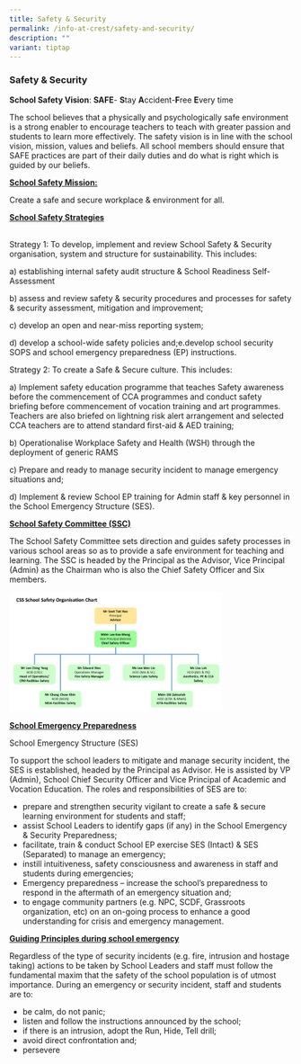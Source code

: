 ```yaml
---
title: Safety & Security
permalink: /info-at-crest/safety-and-security/
description: ""
variant: tiptap
---
```

### Safety &amp; Security

**School Safety Vision**:&nbsp;**SAFE**\-&nbsp;**S**tay&nbsp;**A**ccident-**F**ree&nbsp;**E**very time  

The school believes that a physically and psychologically safe environment is a strong enabler to encourage teachers to teach with greater passion and students to learn more effectively. The safety vision is in line with the school vision, mission, values and beliefs. All school members should ensure that SAFE practices are part of their daily duties and do what is right which is guided by our beliefs.  

  
<p style="text-align: left;"><u><b>School Safety Mission:</b></u></p> 

Create a safe and secure workplace &amp; environment for all.  

  

<p style="text-align: left;"><u><b>School Safety Strategies</b></u></p> 
<br>
Strategy 1: To develop, implement and review School Safety &amp; Security organisation, system and structure for sustainability. This includes:  

  

a) establishing internal safety audit structure &amp; School Readiness Self-Assessment

b) assess and review safety &amp; security procedures and processes for safety &amp; security assessment, mitigation and improvement;

c) develop an open and near-miss reporting system;

d) develop a school-wide safety policies and;e.develop school security SOPS and school emergency preparedness (EP) instructions.

  

Strategy 2: To create a Safe &amp; Secure culture. This includes:

  

a) Implement safety education programme that teaches Safety awareness before the commencement of CCA programmes and conduct safety briefing before commencement of vocation training and art programmes. Teachers are also briefed on lightning risk alert arrangement and selected CCA teachers are to attend standard first-aid &amp; AED training;

b) Operationalise Workplace Safety and Health (WSH) through the deployment of generic RAMS

c) Prepare and ready to manage security incident to manage emergency situations and;

d) Implement &amp; review School EP training for Admin staff &amp; key personnel in the School Emergency Structure (SES).

  
<p style="text-align: left;"><u><b>School Safety Committee (SSC)</b></u></p>   
 

The School Safety Committee sets direction and guides safety processes in various school areas so as to provide a safe environment for teaching and learning. The SSC is headed by the Principal as the Advisor, Vice Principal (Admin) as the Chairman who is also the Chief Safety Officer and Six members.  

<img src="/images/sas1.jpg" style="width:75%">

<p style="text-align: left;"><u><b>School Emergency Preparedness</b></u></p>   

School Emergency Structure (SES)  

To support the school leaders to mitigate and manage security incident, the SES is established, headed by the Principal as Advisor. He is assisted by VP (Admin), School Chief Security Officer and Vice Principal of Academic and Vocation Education. The roles and responsibilities of SES are to:

  

*   prepare and strengthen security vigilant to create a safe &amp; secure learning environment for students and staff;
*   assist School Leaders to identify gaps (if any) in the School Emergency &amp; Security Preparedness;
*   facilitate, train &amp; conduct School EP exercise SES (Intact) &amp; SES (Separated) to manage an emergency;
*   instill intuitiveness, safety consciousness and awareness in staff and students during emergencies;
*   Emergency preparedness – increase the school’s preparedness to respond in the aftermath of an emergency situation and;
*   to engage community partners (e.g. NPC, SCDF, Grassroots organization, etc) on an on-going process to enhance a good understanding for crisis and emergency management.

  
<p style="text-align: left;"><u><b>Guiding Principles during school emergency</b></u></p> 


Regardless of the type of security incidents (e.g. fire, intrusion and hostage taking) actions to be taken by School Leaders and staff must follow the fundamental maxim that the safety of the school population is of utmost importance. During an emergency or security incident, staff and students are to:  

  

*   be calm, do not panic;
*   listen and follow the instructions announced by the school;
*   if there is an intrusion, adopt the Run, Hide, Tell drill;
*   avoid direct confrontation and;
*   persevere